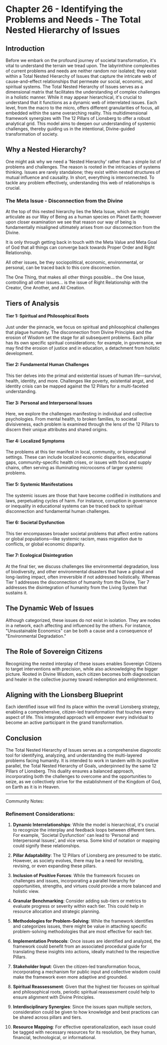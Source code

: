 # Chapter 26 - Identifying the Problems and Needs - The Total Nested Hierarchy of Issues

## Introduction

Before we embark on the profound journey of societal transformation, it's vital to understand the terrain we tread upon. The labyrinthine complexities of current problems and needs are neither random nor isolated; they exist within a Total Nested Hierarchy of Issues that capture the intricate web of cause-and-effect relationships that permeate our social, economic, and spiritual systems. The Total Nested Hierarchy of Issues serves as a dimensional matrix that facilitates the understanding of complex challenges in a holistic manner. While it may appear hierarchical, it's crucial to understand that it functions as a dynamic web of interrelated issues. Each level, from the macro to the micro, offers different granularities of focus, all embedded within the same overarching reality. This multidimensional framework synergizes with The 12 Pillars of Lionsberg to offer a robust analytical grid. This model aims to deepen our understanding of systemic challenges, thereby guiding us in the intentional, Divine-guided transformation of society.

## Why a Nested Hierarchy?

One might ask why we need a 'Nested Hierarchy' rather than a simple list of problems and challenges. The reason is rooted in the intricacies of systems thinking. Issues are rarely standalone; they exist within nested structures of mutual influence and causality. In short, everything is interconnected. To tackle any problem effectively, understanding this web of relationships is crucial.

### The Meta Issue - Disconnection from the Divine 

At the top of this nested hierarchy lies the Meta Issue, which we might articulate as our Way of Being as a human species on Planet Earth; however upon closer examination we see that reason our way of being is fundamentally misaligned ultimately arises from our disconnection from the Divine. 

It is only through getting back in touch with the Meta Value and Meta Goal of God that all things can converge back towards Proper Order and Right Relationship. 

All other issues, be they sociopolitical, economic, environmental, or personal, can be traced back to this core disconnection.

The One Thing, that makes all other things possible... the One Issue, controlling all other issues... is the issue of Right Relationship with the Creator, One Another, and All Creation.  

## Tiers of Analysis 

#### Tier 1: Spiritual and Philosophical Roots 

Just under the pinnacle, we focus on spiritual and philosophical challenges that plague humanity. The disconnection from Divine Principles and the erosion of Wisdom set the stage for all subsequent problems. Each pillar has its own specific spiritual considerations; for example, in governance, we may find the erosion of justice and in education, a detachment from holistic development.

#### Tier 2: Fundamental Human Challenges

This tier delves into the primal and existential issues of human life—survival, health, identity, and more. Challenges like poverty, existential angst, and identity crisis can be mapped against the 12 Pillars for a multi-faceted understanding.

#### Tier 3: Personal and Interpersonal Issues 

Here, we explore the challenges manifesting in individual and collective psychologies. From mental health, to broken families, to societal divisiveness, each problem is examined through the lens of the 12 Pillars to discern their unique attributes and shared origins.
#### Tier 4: Localized Symptoms 

The problems at this tier manifest in local, community, or bioregional settings. These can include localized economic disparities, educational gaps, community-specific health crises, or issues with food and supply chains, often serving as illuminating microcosms of larger systemic problems.

#### Tier 5: Systemic Manifestations 

The systemic issues are those that have become codified in institutions and laws, perpetuating cycles of harm. For instance, corruption in governance or inequality in educational systems can be traced back to spiritual disconnection and fundamental human challenges.

#### Tier 6: Societal Dysfunction

This tier encompasses broader societal problems that affect entire nations or global populations—like systemic racism, mass migration due to conflicts, or global economic disparity.

#### Tier 7: Ecological Disintegration

At the final tier, we discuss challenges like environmental degradation, loss of biodiversity, and other environmental disasters that have a global and long-lasting impact, often irreversible if not addressed holistically. Whereas Tier 1 addresses the disconnection of humanity from the Divine, Tier 7 addresses the disintegration of humanity from the Living System that sustains it. 

## The Dynamic Web of Issues

Although categorized, these issues do not exist in isolation. They are nodes in a network, each affecting and influenced by the others. For instance, "Unsustainable Economics" can be both a cause and a consequence of "Environmental Degradation."

## The Role of Sovereign Citizens

Recognizing the nested interplay of these issues enables Sovereign Citizens to target interventions with precision, while also acknowledging the bigger picture. Rooted in Divine Wisdom, each citizen becomes both diagnostician and healer in the collective journey toward redemption and enlightenment.

## Aligning with the Lionsberg Blueprint

Each identified issue will find its place within the overall Lionsberg strategy, enabling a comprehensive, citizen-led transformation that touches every aspect of life. This integrated approach will empower every individual to become an active participant in the grand transformation.

## Conclusion

The Total Nested Hierarchy of Issues serves as a comprehensive diagnostic tool for identifying, analyzing, and understanding the multi-layered problems facing humanity. It is intended to work in tandem with its positive parallel, the Total Nested Hierarchy of Goals, underpinned by the same 12 Pillars of Lionsberg. This duality ensures a balanced approach, incorporating both the challenges to overcome and the opportunities to seize, as we collectively strive for the establishment of the Kingdom of God, on Earth as it is in Heaven.
_____

Community Notes: 

### Refinement Considerations:

1. **Dynamic Interrelationships**: While the model is hierarchical, it's crucial to recognize the interplay and feedback loops between different tiers. For example, 'Societal Dysfunction' can lead to 'Personal and Interpersonal Issues', and vice versa. Some kind of notation or mapping could signify these relationships.
    
2. **Pillar Adaptability**: The 12 Pillars of Lionsberg are presumed to be static. However, as society evolves, there may be a need for revisiting, revising, or even expanding these pillars.
    
3. **Inclusion of Positive Forces**: While the framework focuses on challenges and issues, incorporating a parallel hierarchy for opportunities, strengths, and virtues could provide a more balanced and holistic view.
    
4. **Granular Benchmarking**: Consider adding sub-tiers or metrics to evaluate progress or severity within each tier. This could help in resource allocation and strategic planning.
    
5. **Methodologies for Problem-Solving**: While the framework identifies and categorizes issues, there might be value in attaching specific problem-solving methodologies that are most effective for each tier.
    
6. **Implementation Protocols**: Once issues are identified and analyzed, the framework could benefit from an associated procedural guide for translating these insights into actions, ideally matched to the respective Pillars.
    
7. **Stakeholder Input**: Given the citizen-led transformation focus, incorporating a mechanism for public input and collective wisdom could make the framework even more adaptive and grounded.
    
8. **Spiritual Reassessment**: Given that the highest tier focuses on spiritual and philosophical roots, periodic spiritual reassessment could help to ensure alignment with Divine Principles.
    
9. **Interdisciplinary Synergies**: Since the issues span multiple sectors, consideration could be given to how knowledge and best practices can be shared across pillars and tiers.
    
10. **Resource Mapping**: For effective operationalization, each issue could be tagged with necessary resources for its resolution, be they human, financial, technological, or informational.